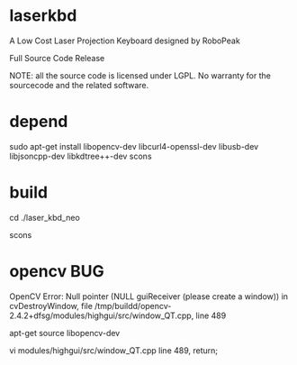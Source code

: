 laserkbd
========

A Low Cost Laser Projection Keyboard designed by RoboPeak

Full Source Code Release

NOTE: all the source code is licensed under LGPL.  No warranty for the sourcecode and the related software.

depend
======
sudo apt-get install libopencv-dev libcurl4-openssl-dev libusb-dev libjsoncpp-dev libkdtree++-dev scons 

build
=====
cd ./laser_kbd_neo

scons

opencv BUG
==========
OpenCV Error: Null pointer (NULL guiReceiver (please create a window)) in cvDestroyWindow, file /tmp/buildd/opencv-2.4.2+dfsg/modules/highgui/src/window_QT.cpp, line 489

apt-get source libopencv-dev

vi modules/highgui/src/window_QT.cpp
line 489, return;
